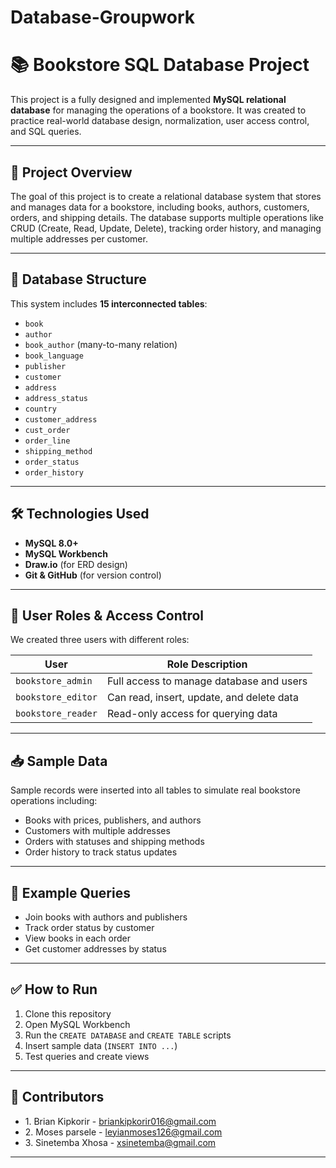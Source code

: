 # Database-Groupwork

# 📚 Bookstore SQL Database Project

This project is a fully designed and implemented **MySQL relational database** for managing the operations of a bookstore. It was created to practice real-world database design, normalization, user access control, and SQL queries.

---

## 🚀 Project Overview

The goal of this project is to create a relational database system that stores and manages data for a bookstore, including books, authors, customers, orders, and shipping details. The database supports multiple operations like CRUD (Create, Read, Update, Delete), tracking order history, and managing multiple addresses per customer.

---

## 🧱 Database Structure

This system includes **15 interconnected tables**:

- `book`
- `author`
- `book_author` (many-to-many relation)
- `book_language`
- `publisher`
- `customer`
- `address`
- `address_status`
- `country`
- `customer_address`
- `cust_order`
- `order_line`
- `shipping_method`
- `order_status`
- `order_history`

---

## 🛠️ Technologies Used

- **MySQL 8.0+**
- **MySQL Workbench**
- **Draw.io** (for ERD design)
- **Git & GitHub** (for version control)

---

## 🔐 User Roles & Access Control

We created three users with different roles:

| User              | Role Description                            |
|-------------------|---------------------------------------------|
| `bookstore_admin` | Full access to manage database and users     |
| `bookstore_editor` | Can read, insert, update, and delete data   |
| `bookstore_reader` | Read-only access for querying data          |

---

## 📥 Sample Data

Sample records were inserted into all tables to simulate real bookstore operations including:

- Books with prices, publishers, and authors
- Customers with multiple addresses
- Orders with statuses and shipping methods
- Order history to track status updates

---

## 📄 Example Queries

- Join books with authors and publishers
- Track order status by customer
- View books in each order
- Get customer addresses by status

---

## ✅ How to Run

1. Clone this repository
2. Open MySQL Workbench
3. Run the `CREATE DATABASE` and `CREATE TABLE` scripts
4. Insert sample data (`INSERT INTO ...`)
5. Test queries and create views

---

## 🙌 Contributors

- 1.⁠ ⁠Brian Kipkorir - briankipkorir016@gmail.com
- 2.⁠ ⁠Moses parsele - leyianmoses126@gmail.com
- 3.⁠ ⁠Sinetemba Xhosa - xsinetemba@gmail.com

---

